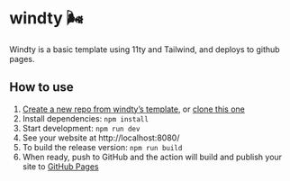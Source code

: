 # windty 🌬️

Windty is a basic template using 11ty and Tailwind, and deploys to github pages.

## How to use
1. [Create a new repo from windty’s template](https://github.com/distantcam/windty/generate), or [clone this one](https://docs.github.com/en/free-pro-team@latest/github/creating-cloning-and-archiving-repositories/cloning-a-repository)
2. Install dependencies: `npm install`
3. Start development: `npm run dev`
4. See your website at http://localhost:8080/
5. To build the release version: `npm run build`
6. When ready, push to GitHub and the action will build and publish your site to [GitHub Pages](https://docs.github.com/en/free-pro-team@latest/github/working-with-github-pages)
